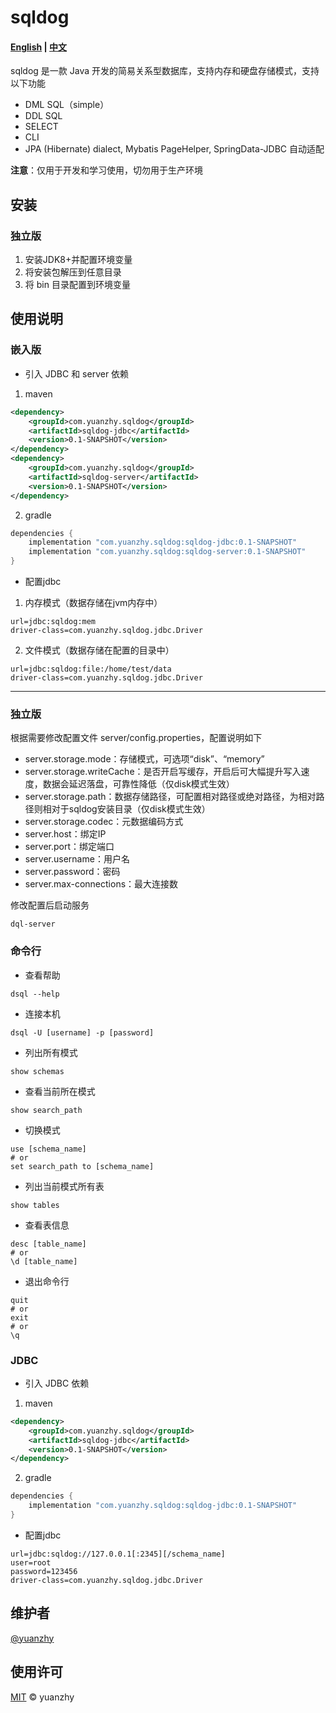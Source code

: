# sqldog

#### [English](README.md) | [中文](README_CN.md)

sqldog 是一款 Java 开发的简易关系型数据库，支持内存和硬盘存储模式，支持以下功能

* DML SQL（simple）
* DDL SQL
* SELECT
* CLI
* JPA (Hibernate) dialect, Mybatis PageHelper, SpringData-JDBC 自动适配

**注意**：仅用于开发和学习使用，切勿用于生产环境

## 安装

### 独立版
1. 安装JDK8+并配置环境变量
2. 将安装包解压到任意目录
3. 将 bin 目录配置到环境变量

## 使用说明

### 嵌入版
- 引入 JDBC 和 server 依赖
1. maven
```xml
<dependency>
    <groupId>com.yuanzhy.sqldog</groupId>
    <artifactId>sqldog-jdbc</artifactId>
    <version>0.1-SNAPSHOT</version>
</dependency>
<dependency>
    <groupId>com.yuanzhy.sqldog</groupId>
    <artifactId>sqldog-server</artifactId>
    <version>0.1-SNAPSHOT</version>
</dependency>
```
2. gradle
```groovy
dependencies {
    implementation "com.yuanzhy.sqldog:sqldog-jdbc:0.1-SNAPSHOT"
    implementation "com.yuanzhy.sqldog:sqldog-server:0.1-SNAPSHOT"
}
```

- 配置jdbc
1. 内存模式（数据存储在jvm内存中）
```properties
url=jdbc:sqldog:mem
driver-class=com.yuanzhy.sqldog.jdbc.Driver
```
2. 文件模式（数据存储在配置的目录中）
```properties
url=jdbc:sqldog:file:/home/test/data
driver-class=com.yuanzhy.sqldog.jdbc.Driver
```
---

### 独立版

根据需要修改配置文件 server/config.properties，配置说明如下

- server.storage.mode：存储模式，可选项“disk”、“memory”
- server.storage.writeCache：是否开启写缓存，开启后可大幅提升写入速度，数据会延迟落盘，可靠性降低（仅disk模式生效）
- server.storage.path：数据存储路径，可配置相对路径或绝对路径，为相对路径则相对于sqldog安装目录（仅disk模式生效）
- server.storage.codec：元数据编码方式
- server.host：绑定IP
- server.port：绑定端口
- server.username：用户名
- server.password：密码
- server.max-connections：最大连接数

修改配置后启动服务
```shell
dql-server
```

### 命令行

- 查看帮助
```shell
dsql --help
```

- 连接本机
```shell
dsql -U [username] -p [password]
```
- 列出所有模式
```shell
show schemas
```
- 查看当前所在模式
```shell
show search_path
```
- 切换模式
```shell
use [schema_name]
# or
set search_path to [schema_name]
```
- 列出当前模式所有表
```shell
show tables
```
- 查看表信息
```shell
desc [table_name]
# or
\d [table_name]
```
- 退出命令行
```shell
quit
# or
exit
# or
\q
```

### JDBC

- 引入 JDBC 依赖
1. maven
```xml
<dependency>
    <groupId>com.yuanzhy.sqldog</groupId>
    <artifactId>sqldog-jdbc</artifactId>
    <version>0.1-SNAPSHOT</version>
</dependency>
```
2. gradle
```groovy
dependencies {
    implementation "com.yuanzhy.sqldog:sqldog-jdbc:0.1-SNAPSHOT"
}
```

- 配置jdbc
```properties
url=jdbc:sqldog://127.0.0.1[:2345][/schema_name]
user=root
password=123456
driver-class=com.yuanzhy.sqldog.jdbc.Driver
```

## 维护者

[@yuanzhy](https://gitee.com/yuanzhy)

## 使用许可

[MIT](LICENSE) © yuanzhy